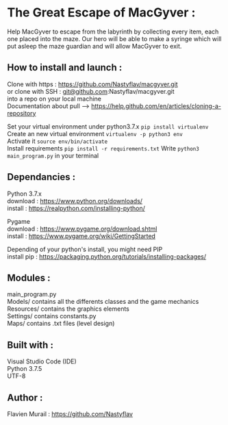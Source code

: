# The Great Escape of MacGyver :

Help MacGyver to escape from the labyrinth by collecting every item, each one placed into the maze.
Our hero will be able to make a syringe which will put asleep the maze guardian and will allow MacGyver to exit.

How to install and launch :
--------------
Clone with https : https://github.com/Nastyflav/macgyver.git \
or clone with SSH : git@github.com:Nastyflav/macgyver.git \
into a repo on your local machine \
Documentation about pull --> https://help.github.com/en/articles/cloning-a-repository 

Set your virtual environment under python3.7.x `pip install virtualenv`\
Create an new virtual environment `virtualenv -p python3 env`\
Activate it `source env/bin/activate`\
Install requirements `pip install -r requirements.txt`
Write `python3 main_program.py` in your terminal 

Dependancies :
--------------
Python 3.7.x \
download : https://www.python.org/downloads/ \
install : https://realpython.com/installing-python/ 

Pygame\
download : https://www.pygame.org/download.shtml \
install : https://www.pygame.org/wiki/GettingStarted 

Depending of your python's install, you might need PIP\
install pip : https://packaging.python.org/tutorials/installing-packages/

Modules :
--------------
main_program.py\
Models/ contains all the differents classes and the game mechanics\
Resources/ contains the graphics elements\
Settings/ contains constants.py\
Maps/ contains .txt files (level design)

Built with :
--------------
Visual Studio Code (IDE)\
Python 3.7.5\
UTF-8

Author :
--------------
Flavien Murail : https://github.com/Nastyflav

